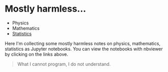 # Mostly harmless...

- Physics
- Mathematics
- [Statistics](http://nbviewer.jupyter.org/github/asmaier/mostly-harmless/tree/master/statistics)

Here I'm collecting some mostly harmless notes on physics, mathematics, statistics as Jupyter notebooks.
You can view the notebooks with nbviewer by clicking on the links above.

> What I cannot program, I do not understand.
